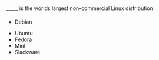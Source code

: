  _____ is the worlds largest non-commercial Linux distribution
+ Debian
* Ubuntu
* Fedora
* Mint
* Slackware
